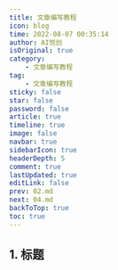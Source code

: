```yaml
---
title: 文章编写教程
icon: blog
time: 2022-08-07 00:35:14
author: AI悦创
isOriginal: true
category: 
    - 文章编写教程
tag:
    - 文章编写教程
sticky: false
star: false
password: false
article: true
timeline: true
image: false
navbar: true
sidebarIcon: true
headerDepth: 5
comment: true
lastUpdated: true
editLink: false
prev: 02.md
next: 04.md
backToTop: true
toc: true
---
```


## 1. 标题

